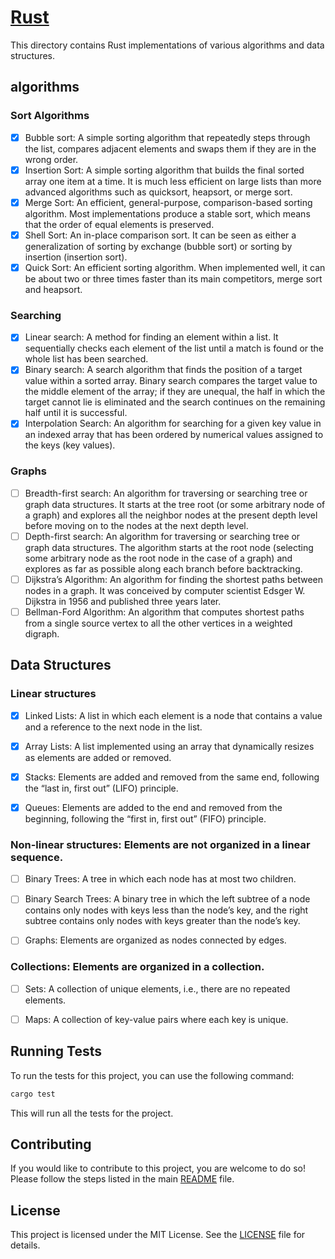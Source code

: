 # [Rust](https://www.rust-lang.org)

This directory contains Rust implementations of various algorithms and data structures.

## algorithms

### Sort Algorithms

- [x] Bubble sort: A simple sorting algorithm that repeatedly steps through the list, compares adjacent elements and swaps them if they are in the wrong order.
- [x] Insertion Sort: A simple sorting algorithm that builds the final sorted array one item at a time. It is much less efficient on large lists than more advanced algorithms such as quicksort, heapsort, or merge sort.
- [x] Merge Sort: An efficient, general-purpose, comparison-based sorting algorithm. Most implementations produce a stable sort, which means that the order of equal elements is preserved.
- [x] Shell Sort: An in-place comparison sort. It can be seen as either a generalization of sorting by exchange (bubble sort) or sorting by insertion (insertion sort).
- [x] Quick Sort: An efficient sorting algorithm. When implemented well, it can be about two or three times faster than its main competitors, merge sort and heapsort.

### Searching

- [x] Linear search: A method for finding an element within a list. It sequentially checks each element of the list until a match is found or the whole list has been searched.
- [x] Binary search: A search algorithm that finds the position of a target value within a sorted array. Binary search compares the target value to the middle element of the array; if they are unequal, the half in which the target cannot lie is eliminated and the search continues on the remaining half until it is successful.
- [x] Interpolation Search: An algorithm for searching for a given key value in an indexed array that has been ordered by numerical values assigned to the keys (key values).

### Graphs

- [ ] Breadth-first search: An algorithm for traversing or searching tree or graph data structures. It starts at the tree root (or some arbitrary node of a graph) and explores all the neighbor nodes at the present depth level before moving on to the nodes at the next depth level.
- [ ] Depth-first search: An algorithm for traversing or searching tree or graph data structures. The algorithm starts at the root node (selecting some arbitrary node as the root node in the case of a graph) and explores as far as possible along each branch before backtracking.
- [ ] Dijkstra’s Algorithm: An algorithm for finding the shortest paths between nodes in a graph. It was conceived by computer scientist Edsger W. Dijkstra in 1956 and published three years later.
- [ ] Bellman-Ford Algorithm: An algorithm that computes shortest paths from a single source vertex to all the other vertices in a weighted digraph.

## Data Structures

### Linear structures

- [x] Linked Lists: A list in which each element is a node that contains a value and a reference to the next node in the list.

- [x] Array Lists: A list implemented using an array that dynamically resizes as elements are added or removed.

- [x] Stacks: Elements are added and removed from the same end, following the “last in, first out” (LIFO) principle.

- [x] Queues: Elements are added to the end and removed from the beginning, following the “first in, first out” (FIFO) principle.

### Non-linear structures: Elements are not organized in a linear sequence.

- [ ] Binary Trees: A tree in which each node has at most two children.

- [ ] Binary Search Trees: A binary tree in which the left subtree of a node contains only nodes with keys less than the node’s key, and the right subtree contains only nodes with keys greater than the node’s key.

- [ ] Graphs: Elements are organized as nodes connected by edges.

### Collections: Elements are organized in a collection.

- [ ] Sets: A collection of unique elements, i.e., there are no repeated elements.

- [ ] Maps: A collection of key-value pairs where each key is unique.

## Running Tests

To run the tests for this project, you can use the following command:

```bash
cargo test
```

This will run all the tests for the project.

## Contributing

If you would like to contribute to this project, you are welcome to do so! Please follow the steps listed in the main [README](../README.md) file.

## License

This project is licensed under the MIT License. See the [LICENSE](../LICENSE) file for details.
